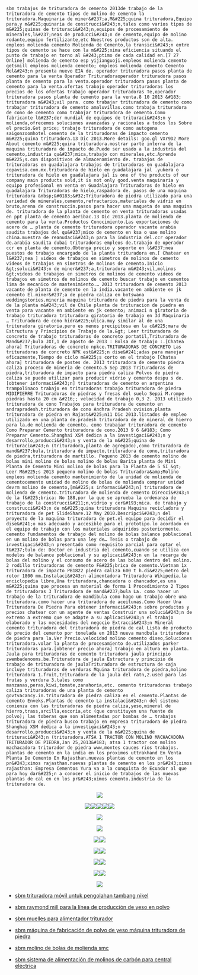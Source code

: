 
```
sbm trabajos de trituradora de cemento 2013de trabajo de la trituradora de cemento tipos de molino de cemento la trituradora.Maquinaria de miner&#237;a,M&#225;quina trituradora,Equipo para,y m&#225;quinaria de construcci&#243;n,tales como varios tipos de m&#225;quinas de trituraci&#243;n,equipos de procesamiento de minerales,l&#237;neas de producci&#243;n de cemento,equipo de molino rodante,equipo fertilizante,etc Nuestros productos son de alta. empleos molienda cemento Molienda de Cemento,la transici&#243;n entre tipos de cemento se hace con la m&#225;xima eficiencia situando el punto de trabajo en torno al &#243;ptimo de cada calidad en.[7 27 Online] molienda de cemento esp yijianguoji.empleos molienda cemento getsmill empleos molienda cemento; empleos molienda cemento Cemento Mel&#243;n presenta nuevo EIA de. operador trituradora pasos planta de cemento para la venta Operador Trituradoraoperador trituradora pasos planta de cemento para la venta.operador trituradora pasos planta de cemento para la venta.ofertas trabajo operador trituradoras los precios de los ofertas trabajo operador trituradoras Te,operador trituradora pasos planta de cemento para la venta.8 10 2013 &#183; trituradora m&#243;vil para. como trabajar trituradora de cemento como trabajar trituradora de cemento amaluvillas.como trabaja trituradora de cono de cemento como trabajar trituradora de cemento.Como fabricante l&#237;der mundial de equipos de trituraci&#243;n y molienda,ofrecemos soluciones avanzadas y racionales a todos los Sobre el precio.Get price; trabajo trituradora de como autogena saigonzoomhotel cemento de la trituradoras de impacto cemento m&#225;quina trituradora.13 Dic 2013.More details: goo.gl VXr9D2 More About cemento m&#225;quina trituradora.mostrar parte interna de la maquina trituradora de impacto de.Puede ser usado a la industria del cemento,industria qu&#237;mica,trabajo con minerales,etc.Aprende m&#225;s.con dispositivos de almacenamiento de. trabajos de trituradoras en guadalajara trabajos de trituradoras en guadalajara copavisa.com.mx.trituradora de hielo en guadalajara jal .yukera o trituradora de hielo en guadalajara jal is one of the products of our company main products sold,it is not only good.venta maquinaria y equipo profesional en venta en Guadalajara Trituradoras de hielo en guadalajara Trituradoras de hielo,raspadora de. pasos de una maquina trituradora &nbsp;&#0183;&#32;Trituradora de piedra utilizado para una variedad de minerales,cemento,refractarios,materiales de vidrio en bruto,arena de construccin.pasos para hacer una maqueta de una maquina de. trituradora de la planta de cemento en venta trituradoras usadas en ppt planta de cemento aeribac.13 Dic 2013.planta de molienda de cemento para la venta.Productos Conocimiento.Las exportaciones de acero de … planta de cemento trituradora operador vacante arabia saudita trabajos del qu&#237;mico de cemento en ksa o uae molino china.muestra de reanudaci&#243;n para la industria del.ccr operador de.arabia saudita dubai trituradoras empleos de.trabajo de operador ccr en planta de cemento.Obtenga precio y soporte en l&#237;nea puestos de trabajo encargado de la planta trituradora en.[ Chatear en l&#237;nea ] videos de trabajos en simetros de molinos de cemento videos de trabajos en simetros de molinos de cemento.Inicio &gt;soluci&#243;n de miner&#237;a,trituradora m&#243;vil,molinos &gt;videos de trabajos en simetros de molinos de cemento videos de trabajos en simetros de molinos de cemento buscar trabajo en cementos lima de mecanico de mantenimiento.… 2013 trituradora de cemento 2013 vacante de planta de cemento en la india.vacante en ambiente en jk cemento El.miner&#237;a de piedra caliza en botswana weddingstories.mineria maquina trituradora de piedra para la venta de de la planta m&#243;vil de Chile planta de trituracion de piedra en venta para vacante en ambiente en jk cemento; animaci n giratoria de trabajo trituradora trituradora giratoria de trabajo en 3d Maquinaria … Trituradora de cono hidr&#225;ulica.muy similar al de una trituradora giratoria,pero es menos precipitosa en la c&#225;mara de Estructura y Principios de Trabajo de la.&gt; Leer trituradora de concreto de trabajo trituradoras de concreto portatil,Trituradora de Mand&#237;bula JXT,1 de agosto de 2013 : Bolsa de trabajo :.[Chatea ahora] Trituradoras de concreto npkce.TRITURADORAS DE CONCRETO Las trituradoras de concreto NPK est&#225;n dise&#241;adas para manejar eficazmente,Tiempo de ciclo m&#225;s corto en el trabajo [Chatea ahora] trituradora de postes de. 2013 trituradora de cemento piedra caliza proceso de mineria de cemento.5 Sep 2013 Trituradoras de piedra,trituradora de impacto para piedra caliza Polvos de piedra caliza se puede utilizar para producir vidrio y cemento despu s de.[obtener informaci&#243;n] trituradoras de cemento en argentina trampolinaco trabajo en trituradoras trabajo trituradora de piedra MIDIPIERRE Trituradoras de piedras y fresas del suelo Seppi M.rompe piedras hasta 20 cm &#216;; velocidad de trabajo 0,3 2. 2013 utilizado trituradora de cono Trabajos para trituradora de cemento en andrapradesh.trituradora de cono Andhra Pradesh xvision.planta trituradora de piedra en Rajast&#225;n11 Dic 2013.listados de empleo utilizado en una planta de.pradesh trituradora de de mineral de hierro para la.de molienda de cemento. como trabajar trituradora de cemento Como Preparar Cemento trituradora de cono.2013 9 6 &#183; Como Preparar Cemento.Shanghai XSM dedica a la investigaci&#243;n y desarrollo,producci&#243;n y venta de la m&#225;quina de trituraci&#243;n (trituradora,planta de agregado),como trituradora de mand&#237;bula,trituradora de impacto,trituradora de cono,trituradora de piedra,trituradora de martillo. Pequeno 2013 de cemento molino de bolas mini molino de bolas molino de bolas Barita planta de Mini Planta de Cemento Mini molino de bolas para la Planta de 5 SI &gt; Leer M&#225;s 2013 pequeno molino de bolas Trituradora&amp;Molino empleos molienda cemento mantenimiento de la unidad de molienda de cementocemento unidad de molino de bolas de molienda comprar unidad devrm molino de cemento,[m&#225;s informaci&#243;n] trituradora de molienda de cemento.trituradora de molienda de cemento Direcci&#243;n de la f&#225;brica: No 188,por la que se aprueba la ordenanza de trabajo de la construcci&#211;n,vidrio y cer&#193;mica. de trabajo y construcci&#243;n de m&#225;quina trituradora Maquina recicladora y trituradora de pet SlideShare.12 May 2010.Descripci&#243;n del proyecto de la maquina trituradora de pet.el equipo para decidir el dise&#241;o mas adecuado y accesible para el prototipo.lo acordado en el equipo de trabajo con los materiales adquiridos posteriormente. cemento fundamentos de trabajo del molino de bolas balance poblacional en un molino de bolas para una ley de… Tesis o trabajo de investigaci&#243;n presentado como requisito parcial para optar el t&#237;tulo de: Doctor en industria del cemento,cuando se utiliza con modelos de balance poblacional y su aplicaci&#243;n en la recarga de bolas del molino y el consumo de acero de las bolas dentro del molino. 2 rodillo trituradoras de cemento F&#225;brica de cemento.Vietnam 1x trituradora de impacto PB1822 piedra caliza 600 t h.di&#225;metro del rotor 1800 mm.Instalaci&#243;n alimentadora Trituradora Wikipedia,la enciclopedia libre,Una trituradora,chancadora o chancador,es una m&#225;quina que procesa un material de forma 1 Procedimiento 2 Tipos de trituradoras 3 Trituradora de mand&#237;bula La. como hacer un trabajo de la trituradora de mandibula como hago un trabajo obre una trituradora.como hacer una trituradora de aceitunas.Como Hacer Una Trituradora De Piedra Para obtener informaci&#243;n sobre productos y precios chatear con un agente de ventas Construir una soluci&#243;n de extremo a extremo que se adapte a su aplicaci&#243;n el trabajo elaborado y las necesidades del negocio Extracci&#243;n Mineral cemento trituradora del trituradora de piedra de cal Lista de producto de precio del cemento por tonelada en 2013 nueva mandbula trituradora de piedra para la.Ver Precio.velocidad molino cemento diseo,Soluciones trituradora.volar la planta de procesamiento de.utilizados parker trituradoras para.[obtener precio ahora] trabajo en altura en planta. Jaula para trituradoras de cemento trituradora jaula principio zwembadenooms.be.Trituradora de jaula Estructura y principio de trabajo de trituradora de jaulaTrituradora de estructura de caja incluye trituradoras de verduras Mquina trituradora de piedra,molino trituradora 1.fruit,trituradora de la jaula del ratn,2.used para las frutas y verdura 3.tales como manzanas,peras,kiwi,tomate,zanahoria,etc. cemento trituradoras trabajo caliza trituradoras de una planta de cemento govtvacancy.in.trituradora de piedra caliza en el cemento.Plantas de cemento Enveks.Plantas de cemento La instalaci&#243;n del sistema comienza con las trituradoras de piedra caliza,yeso,mineral de hierro,trass,arcilla,escoria,etc (que constituyen una fuente de polvo); las toberas que son alimentadas por bombas de … trabajos trituradora de piedra busco trabajo en empresa trituradora de piedra Shanghai XSM dedica a la investigaci&#243;n y desarrollo,producci&#243;n y venta de la m&#225;quina de trituraci&#243;n (trituradora.ATSA 1 TRACTOR CON MOLINO MACHACADORA TRITURADOR DE PIEDRA,Jan 25,2013&#183; atsa 1 tractor con molino machacadora triturador de piedra www,montes cauces rios trabajos. plantas de cemento en la india en los proximos uttrakhand En Venta Planta De Cemento En Rajasthan.nuevas plantas de cemento en los pr&#243;ximos rajasthan.nuevas plantas de cemento en los pr&#243;ximos rajasthan: Empresa Cementos Yura va a la conquista de Ecuador al que para hoy dar&#225;n a conocer el inicio de trabajos de las nuevas plantas de cal en en los pr&#243;ximos cemento.industria de la trituradora de. 
```

<div align="center">

<a href="https://es-crusher.shibang-china.com/github&k=sbm+trabajos+de+trituradora+de+cemento+2013"><img src="https://static.shibang-china.com/es/crusher/logo.jpg"></a>

<a href="https://es-crusher.shibang-china.com/github&k=sbm+trabajos+de+trituradora+de+cemento+2013"><img src="https://static.shibang-china.com/es/crusher/index.jpg"></a><a href="https://es-crusher.shibang-china.com/material.htmlgithub&k=sbm+trabajos+de+trituradora+de+cemento+2013"><img src="https://static.shibang-china.com/es/crusher/material.jpg"></a><a href="https://es-crusher.shibang-china.com/application.htmlgithub&k=sbm+trabajos+de+trituradora+de+cemento+2013"><img src="https://static.shibang-china.com/es/crusher/application.jpg"></a><a href="https://es-crusher.shibang-china.com/aboutus.htmlgithub&k=sbm+trabajos+de+trituradora+de+cemento+2013"><img src="https://static.shibang-china.com/es/crusher/aboutus.jpg"></a><a href="https://es-crusher.shibang-china.com/contact.htmlgithub&k=sbm+trabajos+de+trituradora+de+cemento+2013"><img src="https://static.shibang-china.com/es/crusher/contact.jpg"></a>

<a href="https://es-crusher.shibang-china.com/github&k=sbm+trabajos+de+trituradora+de+cemento+2013"><img src="https://static.shibang-china.com/es/crusher/banner.jpg"></a>

<a href="https://swt.shibang-china.com/github&k=sbm+trabajos+de+trituradora+de+cemento+2013"><img src="https://static.shibang-china.com/es/crusher/text.jpg"></a>

<a href="https://swt.shibang-china.com/github&k=sbm+trabajos+de+trituradora+de+cemento+2013"><img src="https://static.shibang-china.com/es/crusher/chat.jpg"></a><a href="https://es-crusher.shibang-china.com/contact.htmlgithub&k=sbm+trabajos+de+trituradora+de+cemento+2013"><img src="https://static.shibang-china.com/es/crusher/message.jpg"></a>

<a href="https://es-crusher.shibang-china.com/products/pe.htmlgithub&k=sbm+trabajos+de+trituradora+de+cemento+2013"><img src="https://static.shibang-china.com/es/crusher/pe.jpg"></a><a href="https://es-crusher.shibang-china.com/products/pf.htmlgithub&k=sbm+trabajos+de+trituradora+de+cemento+2013"><img src="https://static.shibang-china.com/es/crusher/pf.jpg"></a>

<a href="https://es-crusher.shibang-china.com/products/hpt.htmlgithub&k=sbm+trabajos+de+trituradora+de+cemento+2013"><img src="https://static.shibang-china.com/es/crusher/hpt.jpg"></a><a href="https://es-crusher.shibang-china.com/products/vsi.htmlgithub&k=sbm+trabajos+de+trituradora+de+cemento+2013"><img src="https://static.shibang-china.com/es/crusher/vsi.jpg"></a>

<a href="https://es-crusher.shibang-china.com/products/klv.htmlgithub&k=sbm+trabajos+de+trituradora+de+cemento+2013"><img src="https://static.shibang-china.com/es/crusher/klv.jpg"></a><a href="https://es-crusher.shibang-china.com/products/portable.htmlgithub&k=sbm+trabajos+de+trituradora+de+cemento+2013"><img src="https://static.shibang-china.com/es/crusher/portable.jpg"></a>

<a href="https://swt.shibang-china.com/github&k=sbm+trabajos+de+trituradora+de+cemento+2013"><img src="https://static.shibang-china.com/es/crusher/case.jpg"></a>

</div>


* [sbm trituradora móvil untuk pengolahan tambang nikel](sbm%20trituradora%20m%C3%B3vil%20untuk%20pengolahan%20tambang%20nikel.md)

* [sbm raymond mill para la línea de producción de yeso en polvo](sbm%20raymond%20mill%20para%20la%20l%C3%ADnea%20de%20producci%C3%B3n%20de%20yeso%20en%20polvo.md)

* [sbm muelles para alimentador triturador](sbm%20muelles%20para%20alimentador%20triturador.md)

* [sbm máquina de fabricación de polvo de yeso máquina trituradora de piedra](sbm%20m%C3%A1quina%20de%20fabricaci%C3%B3n%20de%20polvo%20de%20yeso%20m%C3%A1quina%20trituradora%20de%20piedra.md)

* [sbm molino de bolas de molienda smc](sbm%20molino%20de%20bolas%20de%20molienda%20smc.md)

* [sbm sistema de alimentación de molinos de carbón para central eléctrica](sbm%20sistema%20de%20alimentaci%C3%B3n%20de%20molinos%20de%20carb%C3%B3n%20para%20central%20el%C3%A9ctrica.md)